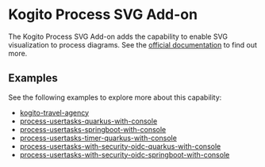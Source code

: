 # Kogito Process SVG Add-on

The Kogito Process SVG Add-on adds the capability to enable SVG visualization to process diagrams. See
the [official documentation](https://docs.jboss.org/kogito/release/latest/html_single/#con-bpmn-process-svg-addon_kogito-developing-process-services)
to find out more.

## Examples

See the following examples to explore more about this capability:

- [kogito-travel-agency](https://github.com/kiegroup/kogito-examples/tree/stable/kogito-quarkus-examples/kogito-travel-agency)
- [process-usertasks-quarkus-with-console](https://github.com/kiegroup/kogito-examples/tree/stable/kogito-quarkus-examples/process-usertasks-quarkus-with-console)
- [process-usertasks-springboot-with-console](https://github.com/kiegroup/kogito-examples/tree/stable/kogito-springboot-examples/process-usertasks-springboot-with-console)
- [process-usertasks-timer-quarkus-with-console](https://github.com/kiegroup/kogito-examples/tree/stable/kogito-quarkus-examples/process-usertasks-timer-quarkus-with-console)
- [process-usertasks-with-security-oidc-quarkus-with-console](https://github.com/kiegroup/kogito-examples/tree/stable/kogito-quarkus-examples/process-usertasks-with-security-oidc-quarkus-with-console)
- [process-usertasks-with-security-oidc-springboot-with-console](https://github.com/kiegroup/kogito-examples/tree/stable/kogito-springboot-examples/process-usertasks-with-security-oidc-springboot-with-console)
